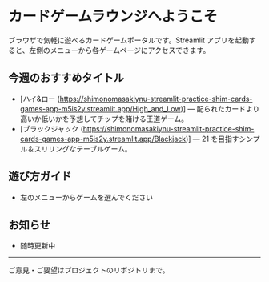 ﻿# カードゲームラウンジへようこそ

ブラウザで気軽に遊べるカードゲームポータルです。Streamlit アプリを起動すると、左側のメニューから各ゲームページにアクセスできます。

## 今週のおすすめタイトル
- [ハイ&ロー (https://shimonomasakiynu-streamlit-practice-shim-cards-games-app-m5is2y.streamlit.app/High_and_Low)] — 配られたカードより高いか低いかを予想してチップを賭ける王道ゲーム。
- [ブラックジャック (https://shimonomasakiynu-streamlit-practice-shim-cards-games-app-m5is2y.streamlit.app/Blackjack)] — 21 を目指すシンプル＆スリリングなテーブルゲーム。

## 遊び方ガイド
- 左のメニューからゲームを選んでください

## お知らせ
- 随時更新中

---
ご意見・ご要望はプロジェクトのリポジトリまで。

[link-highlow]: games/highlow.md "ハイ&ローの詳細ページを後で差し替えてください"
[link-blackjack]: games/blackjack.md "ブラックジャックの詳細ページを後で差し替えてください"
